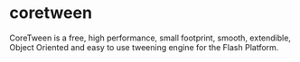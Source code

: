 coretween
=========

CoreTween is a free, high performance, small footprint, smooth, extendible, Object Oriented and easy to use tweening engine for the Flash Platform.
